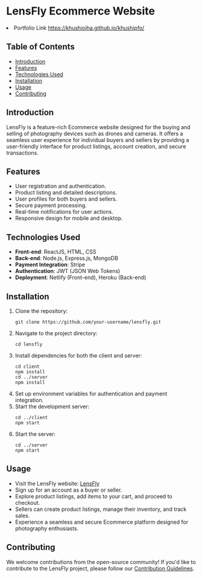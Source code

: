 <!DOCTYPE html>
<html>

<head>
    <title>LensFly Ecommerce Website</title>
</head>

<body>
    <h1>LensFly Ecommerce Website</h1>

<li>Portfolio  Link <a href="https://khushiojha.github.io/khushipfo/">https://khushiojha.github.io/khushipfo/</a></li>


  <h2>Table of Contents</h2>
    <ul>
        <li><a href="#introduction">Introduction</a></li>
        <li><a href="#features">Features</a></li>
        <li><a href="#technologies-used">Technologies Used</a></li>
        <li><a href="#installation">Installation</a></li>
        <li><a href="#usage">Usage</a></li>
        <li><a href="#contributing">Contributing</a></li>
      
   </ul>

  <h2>Introduction</h2>
    <p>LensFly is a feature-rich Ecommerce website designed for the buying and selling of photography devices such as drones and cameras. It offers a seamless user experience for individual buyers and sellers by providing a user-friendly interface for product listings, account creation, and secure transactions.</p>

  <h2>Features</h2>
    <ul>
        <li>User registration and authentication.</li>
        <li>Product listing and detailed descriptions.</li>
        <li>User profiles for both buyers and sellers.</li>
        <li>Secure payment processing.</li>
        <li>Real-time notifications for user actions.</li>
        <li>Responsive design for mobile and desktop.</li>
    </ul>

  <h2>Technologies Used</h2>
    <ul>
        <li><strong>Front-end</strong>: ReactJS, HTML, CSS</li>
        <li><strong>Back-end</strong>: Node.js, Express.js, MongoDB</li>
        <li><strong>Payment Integration</strong>: Stripe</li>
        <li><strong>Authentication</strong>: JWT (JSON Web Tokens)</li>
        <li><strong>Deployment</strong>: Netlify (Front-end), Heroku (Back-end)</li>
    </ul>

  <h2>Installation</h2>
    <ol>
        <li>Clone the repository:
            <pre><code>git clone https://github.com/your-username/lensfly.git</code></pre>
        </li>
        <li>Navigate to the project directory:
            <pre><code>cd lensfly</code></pre>
        </li>
        <li>Install dependencies for both the client and server:
            <pre><code>cd client
npm install
cd ../server
npm install</code></pre>
        </li>
        <li>Set up environment variables for authentication and payment integration.</li>
        <li>Start the development server:
            <pre><code>cd ../client
npm start</code></pre>
        </li>
        <li>Start the server:
            <pre><code>cd ../server
npm start</code></pre>
        </li>
    </ol>

  <h2>Usage</h2>
    <ul>
        <li>Visit the LensFly website: <a href="https://your-lensfly-website-url.com">LensFly</a></li>
        <li>Sign up for an account as a buyer or seller.</li>
        <li>Explore product listings, add items to your cart, and proceed to checkout.</li>
        <li>Sellers can create product listings, manage their inventory, and track sales.</li>
        <li>Experience a seamless and secure Ecommerce platform designed for photography enthusiasts.</li>
    </ul>

  <h2>Contributing</h2>
    <p>We welcome contributions from the open-source community! If you'd like to contribute to the LensFly project, please follow our <a href="CONTRIBUTING.md">Contribution Guidelines</a>.</p>


</body>

</html>
